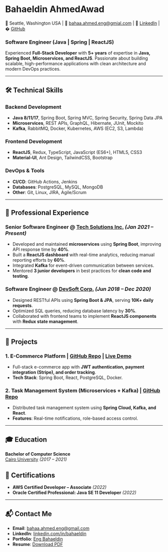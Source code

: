 # Bahaeldin AhmedAwad
📍 Seattle, Washington USA  | 📧 bahaa.ahmed.eng@gmial.com | 🔗 [LinkedIn](https://linkedin.com/in/johndoe) | � [GitHub](https://github.com/eng-bahaa)  

### Software Engineer (Java | Spring | ReactJS)
Experienced **Full-Stack Developer** with **5+ years** of expertise in **Java, Spring Boot, Microservices, and ReactJS**. Passionate about building scalable, high-performance applications with clean architecture and modern DevOps practices.  

---

## **🛠️ Technical Skills**  
### **Backend Development**  
- **Java 8/11/17**, Spring Boot, Spring MVC, Spring Security, Spring Data JPA  
- **Microservices**, REST APIs, GraphQL, Hibernate, JUnit, Mockito  
- **Kafka**, RabbitMQ, Docker, Kubernetes, AWS (EC2, S3, Lambda)  

### **Frontend Development**  
- **ReactJS**, Redux, TypeScript, JavaScript (ES6+), HTML5, CSS3  
- **Material-UI**, Ant Design, TailwindCSS, Bootstrap  

### **DevOps & Tools**  
- **CI/CD**: GitHub Actions, Jenkins  
- **Databases**: PostgreSQL, MySQL, MongoDB  
- **Other**: Git, Linux, JIRA, Agile/Scrum  

---

## **💼 Professional Experience**  
### **Senior Software Engineer** @ [Tech Solutions Inc.](https://techsolutions.com) *(Jan 2021 – Present)*  
- Developed and maintained **microservices** using **Spring Boot**, improving API response time by **40%**.  
- Built a **ReactJS dashboard** with real-time analytics, reducing manual reporting efforts by **60%**.  
- Integrated **Kafka** for event-driven communication between services.  
- Mentored **3 junior developers** in best practices for **clean code and testing**.  

### **Software Engineer** @ [DevSoft Corp.](https://devsoft.com) *(Jun 2018 – Dec 2020)*  
- Designed RESTful APIs using **Spring Boot & JPA**, serving **10K+ daily requests**.  
- Optimized SQL queries, reducing database latency by **30%**.  
- Collaborated with frontend teams to implement **ReactJS components** with **Redux state management**.  

---

## **🚀 Projects**  
### **1. E-Commerce Platform** | [GitHub Repo](https://github.com/johndoe/ecommerce) | [Live Demo](https://ecommerce.johndoe.dev)  
- Full-stack e-commerce app with **JWT authentication, payment integration (Stripe), and order tracking**.  
- **Tech Stack**: Spring Boot, React, PostgreSQL, Docker.  

### **2. Task Management System (Microservices + Kafka)** | [GitHub Repo](https://github.com/johndoe/task-manager)  
- Distributed task management system using **Spring Cloud, Kafka, and React**.  
- **Features**: Real-time notifications, role-based access control.  

---

## **🎓 Education**  
**Bachelor of Computer Science**  
[Cairo University](https://university.tech) *(2017 – 2021)*  

## **📜 Certifications**  
- **AWS Certified Developer – Associate** *(2022)*  
- **Oracle Certified Professional: Java SE 11 Developer** *(2022)*  

---

## **📬 Contact Me**  
- **Email**: [bahaa.ahmed.eng@gmail.com](mailto:bahaa.ahmed.eng@gmail.com.com)  
- **LinkedIn**: [linkedin.com/in/bahaeldin](https://linkedin.com/in/johndoe)  
- **Portfolio**: [Eng Bahaeldin](https://bahaeldin.dev)  
- **Resume**: [Download PDF](https://bahaeldin.dev/resume.pdf)  
